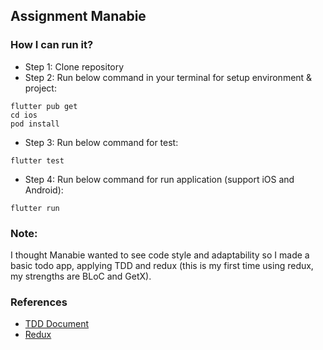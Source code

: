 ## Assignment Manabie

### How I can run it?
- Step 1: Clone repository
- Step 2: Run below command in your terminal for setup environment & project:
```terminal
flutter pub get
cd ios
pod install
```
- Step 3: Run below command for test:
```terminal
flutter test
```

- Step 4: Run below command for run application (support iOS and Android):
```terminal
flutter run
```

### Note:

I thought Manabie wanted to see code style and adaptability so I made a basic todo app, applying TDD and redux (this is my first time using redux, my strengths are BLoC and GetX).

### References

- [TDD Document](https://resocoder.com/flutter-clean-architecture-tdd/)
- [Redux](https://pub.dev/packages/flutter_redux)